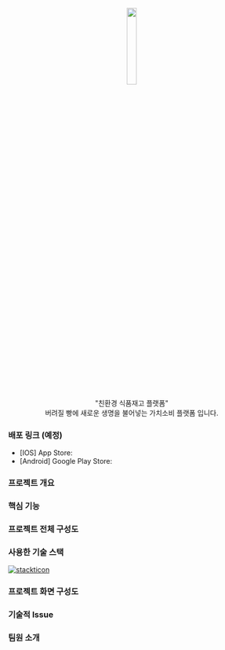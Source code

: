 <p align="center">
  <div align="center"><img src="https://github.com/backtothefuture-team/backtothefuture-backend/assets/67352902/d7e22f5e-baed-4813-8a66-c86c9bb1a2e8" width="20%"/></div>
</p>

<p align="center">"친환경 식품재고 플랫폼"<br> 버려질 빵에 새로운 생명을 불어넣는 가치소비 플랫폼 입니다.</p>

### 배포 링크 (예정)

- [IOS] App Store:
- [Android] Google Play Store:

### 프로젝트 개요

### 핵심 기능

### 프로젝트 전체 구성도

### 사용한 기술 스택
[![stackticon](https://firebasestorage.googleapis.com/v0/b/stackticon-81399.appspot.com/o/images%2F1712887336031?alt=media&token=cd7b010d-e479-4bee-8726-2f5ed9869571)](https://github.com/msdio/stackticon)

### 프로젝트 화면 구성도

### 기술적 Issue

### 팀원 소개
